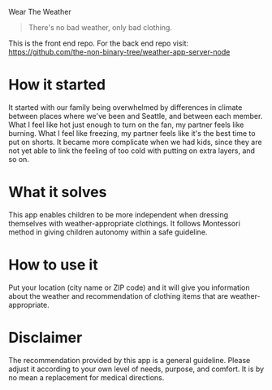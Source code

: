 Wear The Weather
> There's no bad weather, only bad clothing.

This is the front end repo. For the back end repo visit: https://github.com/the-non-binary-tree/weather-app-server-node 

# How it started
It started with our family being overwhelmed by differences in climate between places where we've been and Seattle, and between each member.
What I feel like hot just enough to turn on the fan, my partner feels like burning. 
What I feel like freezing, my partner feels like it's the best time to put on shorts.
It became more complicate when we had kids, since they are not yet able to link the feeling of too cold with putting on extra layers, and so on.

# What it solves
This app enables children to be more independent when dressing themselves with weather-appropriate clothings.
It follows Montessori method in giving children autonomy within a safe guideline.

# How to use it
Put your location (city name or ZIP code) and it will give you information about the weather and recommendation of clothing items that are weather-appropriate.

# Disclaimer
The recommendation provided by this app is a general guideline. Please adjust it according to your own level of needs, purpose, and comfort. It is by no mean a replacement for medical directions.  
